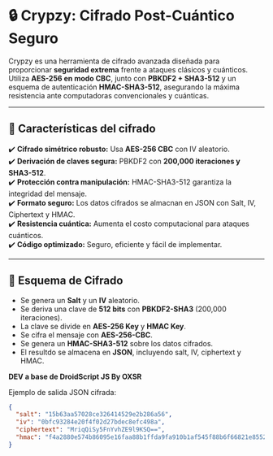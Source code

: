 # 🔒 Crypzy: Cifrado Post-Cuántico Seguro  

Crypzy es una herramienta de cifrado avanzada diseñada para proporcionar **seguridad extrema** frente a ataques clásicos y cuánticos. Utiliza **AES-256 en modo CBC**, junto con **PBKDF2 + SHA3-512** y un esquema de autenticación **HMAC-SHA3-512**, asegurando la máxima resistencia ante computadoras convencionales y cuánticas.

---

## 🚀 Características del cifrado 

✔️ **Cifrado simétrico robusto:** Usa **AES-256 CBC** con IV aleatorio.  
✔️ **Derivación de claves segura:** PBKDF2 con **200,000 iteraciones y SHA3-512**.  
✔️ **Protección contra manipulación:** HMAC-SHA3-512 garantiza la integridad del mensaje.  
✔️ **Formato seguro:** Los datos cifrados se almacnan en JSON con Salt, IV, Ciphertext y HMAC.  
✔️ **Resistencia cuántica:** Aumenta el costo computacional para ataques cuánticos.  
✔️ **Código optimizado:** Seguro, eficiente y fácil de implementar.  

---

## 🔐 Esquema de Cifrado  

- Se genera un **Salt** y un **IV** aleatorio.  
- Se deriva una clave de **512 bits** con **PBKDF2-SHA3** (200,000 iteraciones).  
- La clave se divide en **AES-256 Key** y **HMAC Key**.  
- Se cifra el mensaje con **AES-256-CBC**.  
- Se genera un **HMAC-SHA3-512** sobre los datos cifrados.  
- El resultdo se almacena en **JSON**, incluyendo salt, IV, ciphertext y HMAC.

**DEV a base de DroidScript JS By OXSR**

Ejemplo de salida JSON cifrada:
```json
{
  "salt": "15b63aa57028ce326414529e2b286a56",
  "iv": "0bfc93284e20f4f02d27bdec8efc498a",
  "ciphertext": "MriqQiSy5FnYvhZE9l9KSQ==",
  "hmac": "f4a2880e574b86095e16faa88b1ffda9fa910b1af545f88b6f66821e85524b55a66e08ba034f2803b076f75855c1de8f47b3624022661d4f17ac3141ec413e98"
}
